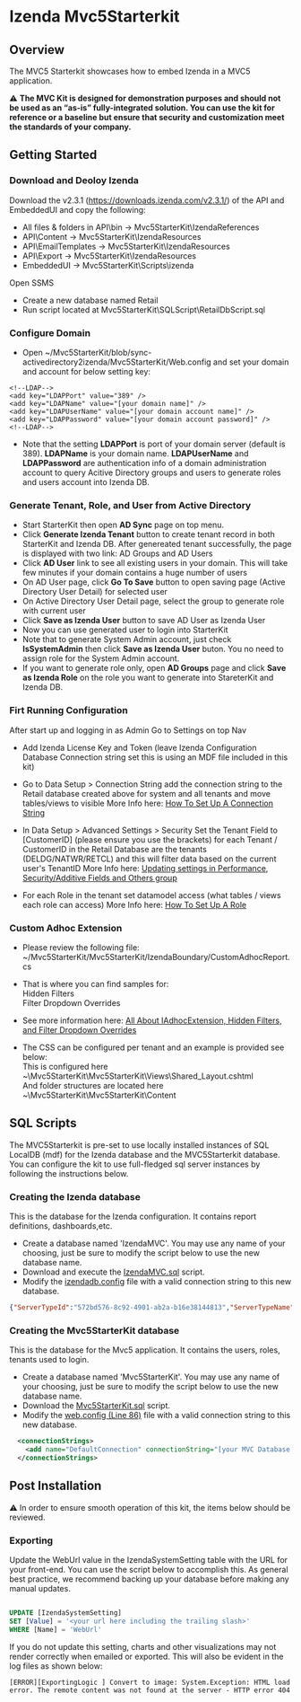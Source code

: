 # Izenda Mvc5Starterkit

## Overview
The MVC5 Starterkit showcases how to embed Izenda in a MVC5 application.

 :warning: **The MVC Kit is designed for demonstration purposes and should not be used as an “as-is” fully-integrated solution. You can use the kit for reference or a baseline but ensure that security and customization meet the standards of your company.**
 
## Getting Started 
### Download and Deoloy Izenda
Download the v2.3.1 (https://downloads.izenda.com/v2.3.1/) of the API and EmbeddedUI and copy the following:  
- All files & folders in API\bin -> Mvc5StarterKit\IzendaReferences  
- API\Content        -> Mvc5StarterKit\IzendaResources  
- API\EmailTemplates -> Mvc5StarterKit\IzendaResources  
- API\Export         -> Mvc5StarterKit\IzendaResources  
- EmbeddedUI         -> Mvc5StarterKit\Scripts\izenda

Open SSMS
- Create a new database named Retail
- Run script located at Mvc5StarterKit\SQLScript\RetailDbScript.sql

### Configure Domain
- Open ~/Mvc5StarterKit/blob/sync-activedirectory2izenda/Mvc5StarterKit/Web.config and set your domain and account for below setting key:  
```
<!--LDAP-->
<add key="LDAPPort" value="389" />
<add key="LDAPName" value="[your domain name]" />
<add key="LDAPUserName" value="[your domain account name]" />
<add key="LDAPPassword" value="[your domain account password]" />
<!--LDAP-->
```
- Note that the setting **LDAPPort** is port of your domain server (default is 389). **LDAPName** is your domain name. **LDAPUserName** and **LDAPPassword** are authentication info of a domain administration account to query Acitive Directory groups and users to generate roles and users account into Izenda DB.

### Generate Tenant, Role, and User from Active Directory
- Start StarterKit then open **AD Sync** page on top menu.
- Click **Generate Izenda Tenant** button to create tenant record in both StarterKit and Izenda DB. After genereated tenant successfully, the page is displayed with two link: AD Groups and AD Users
- Click **AD User** link to see all existing users in your domain. This will take few minutes if your domain contains a huge number of users
- On AD User page, click **Go To Save** button to open saving page (Active Directory User Detail) for selected user
- On Active Directory User Detail page, select the group to generate role with current user
- Click **Save as Izenda User** button to save AD User as Izenda User
- Now you can use generated user to login into StarterKit
- Note that to generate System Admin account, just check **IsSystemAdmin** then click **Save as Izenda User** buton. You no need to assign role for the System Admin account.
- If you want to generate role only, open **AD Groups** page and click **Save as Izenda Role** on the role you want to generate into StareterKit and Izenda DB.

### Firt Running Configuration

After start up and logging in as Admin Go to Settings on top Nav
- Add Izenda License Key and Token (leave Izenda Configuration Database Connection string set this is using an MDF file included in this kit)
- Go to Data Setup > Connection String  add the connection string to the Retail database created above for system and all tenants and move tables/views to visible
   More Info here: [How To Set Up A Connection String](https://www.izenda.com/docs/ui/doc_connection_string.html?highlight=connection%20string)
   
- In Data Setup > Advanced Settings > Security Set the Tenant Field to [CustomerID] (please ensure you use the brackets) for each Tenant / CustomerID in the Retail Database are the tenants  (DELDG/NATWR/RETCL) and this will filter data
   based on the current user's TenantID
   More Info here: [Updating settings in Performance, Security/Additive Fields and Others group](https://www.izenda.com/docs/ui/doc_advanced_settings.html?highlight=set%20tenant%20field#update-settings-in-security-tenant-group)

- For each Role in the tenant set datamodel access (what tables / views each role can access)
  More Info here: [How To Set Up A Role](https://www.izenda.com/wiki7/ui/doc_role_setup.html?highlight=role%20setup)

### Custom Adhoc Extension
- Please review the following file:  
	~/Mvc5StarterKit/Mvc5StarterKit/IzendaBoundary/CustomAdhocReport.cs  
- That is where you can find samples for:  
	Hidden Filters  
	Filter Dropdown Overrides  
- See more information here: [All About IAdhocExtension, Hidden Filters, and Filter Dropdown Overrides](https://www.izenda.com/wiki7/dev/ref_iadhocextension.html?highlight=iadhocextension)

- The CSS can be configured per tenant and an example is provided see below:  
This is configured here ~\Mvc5StarterKit\Mvc5StarterKit\Views\Shared\_Layout.cshtml  
And folder structures are located here ~\Mvc5StarterKit\Mvc5StarterKit\Content  

## SQL Scripts

The MVC5Starterkit is pre-set to use locally installed instances of SQL LocalDB (mdf) for the Izenda database and the MVC5Starterkit database. You can configure the kit to use full-fledged sql server instances by following the instructions below.

### Creating the Izenda database
This is the database for the Izenda configuration. It contains report definitions, dashboards,etc.
- Create a database named 'IzendaMVC'. You may use any name of your choosing, just be sure to modify the script below to use the new database name.
- Download and execute the [IzendaMVC.sql](https://github.com/Izenda7Series/Mvc5StarterKit/blob/master/SQLScript/MSSQL/IzendaMVC.sql) script.  
- Modify the [izendadb.config](https://github.com/Izenda7Series/Mvc5StarterKit/blob/master/Mvc5StarterKit/izendadb.config) file with a valid connection string to this new database.

```json
{"ServerTypeId":"572bd576-8c92-4901-ab2a-b16e38144813","ServerTypeName":"[MSSQL] SQLServer","ConnectionString":"[Your Izenda Configuration Database Connection String Here]","ConnectionId":"00000000-0000-0000-0000-000000000000"}

``` 

### Creating the Mvc5StarterKit database
This is the database for the Mvc5 application. It contains the users, roles, tenants used to login.
- Create a database named 'Mvc5StarterKit'. You may use any name of your choosing, just be sure to modify the script below to use the new database name.
- Download the [Mvc5StarterKit.sql](https://github.com/Izenda7Series/Mvc5StarterKit/blob/master/SQLScript/MSSQL/Mvc5StarterKit.sql) script.
- Modify the [web.config (Line 86)](https://github.com/Izenda7Series/Mvc5StarterKit/blob/master/Mvc5StarterKit/Web.config) file with a valid connection string to this new database.

```xml
  <connectionStrings>
    <add name="DefaultConnection" connectionString="[your MVC Database Connection String here]" providerName="System.Data.SqlClient" />
  </connectionStrings>
``` 


## Post Installation

 :warning: In order to ensure smooth operation of this kit, the items below should be reviewed.
 
 
### Exporting

Update the WebUrl value in the IzendaSystemSetting table with the URL for your front-end. You can use the script below to accomplish this. As general best practice, we recommend backing up your database before making any manual updates.

```sql

UPDATE [IzendaSystemSetting]
SET [Value] = '<your url here including the trailing slash>'
WHERE [Name] = 'WebUrl'

``` 

If you do not update this setting, charts and other visualizations may not render correctly when emailed or exported. This will also be evident in the log files as shown below:

`[ERROR][ExportingLogic ] Convert to image:
System.Exception: HTML load error. The remote content was not found at the server - HTTP error 404`